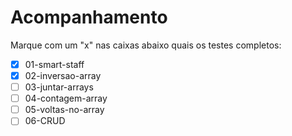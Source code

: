 # Acompanhamento

Marque com um "x" nas caixas abaixo quais os testes completos:

 - [x] 01-smart-staff
 - [x] 02-inversao-array
 - [ ] 03-juntar-arrays
 - [ ] 04-contagem-array
 - [ ] 05-voltas-no-array
 - [ ] 06-CRUD